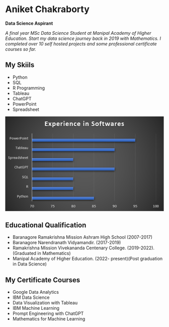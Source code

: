 # Aniket Chakraborty
**Data Science Aspirant**

*A final year MSc Data Science Student at Manipal Academy of Higher Education. Start my data science journey back in 2019 with Mathematics. I completed over 10 self hosted projects and some professional certificate courses so far.*

## My Skiils
* Python
* SQL
* R Programming
* Tableau                  
* ChatGPT
* PowerPoint
* Spreadsheet

![](https://github.com/aniket-chakraborty2001/Data_Science_Portfolio/blob/main/Images/exp.png)


## Educational Qualification
* Baranagore Ramakrishna Mission Ashram High School (2007-2017)
* Baranagore Narendranath Vidyamandir. (2017-2019)
* Ramakrishna Mission Vivekananda Centenary College. (2019-2022). (Graduated in Mathematics)
* Manipal Academy of Higher Education. (2022- present)(Post graduation in Data Science)

## My Certificate Courses
* Google Data Analytics
* IBM Data Science
* Data Visualization with Tableau
* IBM Machine Learning
* Prompt Engineering with ChatGPT
* Mathematics for Machine Learning
